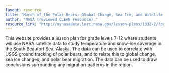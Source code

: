 ```yaml
---
layout: resource
title: "March of the Polar Bears: Global Change, Sea Ice, and Wildlife Migration "
author: "NASA (reviewed CLEAN resource) "
resource_link: "http://mynasadata.larc.nasa.gov/lesson-plans/1332-2/?page_id=474%3F&passid=90"
---
```


This website provides a lesson plan for grade levels 7-12 where students will use NASA satellite data to study temperature and snow-ice coverage in the South Beaufort Sea, Alaska. The data can be used to correlate with USGS ground tracking of polar bears, and to relate this to global change, sea ice changes, and polar bear migration. The data can be used to draw conclusions surrounding any migration patterns in the region.
